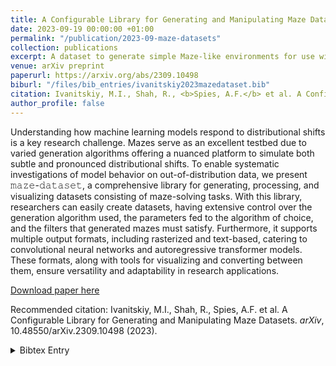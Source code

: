 ```yaml
---
title: A Configurable Library for Generating and Manipulating Maze Datasets
date: 2023-09-19 00:00:00 +01:00
permalink: "/publication/2023-09-maze-datasets"
collection: publications
excerpt: A dataset to generate simple Maze-like environments for use with Transformers.
venue: arXiv preprint
paperurl: https://arxiv.org/abs/2309.10498
biburl: "/files/bib_entries/ivanitskiy2023mazedataset.bib"
citation: Ivanitskiy, M.I., Shah, R., <b>Spies, A.F.</b> et al. A Configurable Library for Generating and Manipulating Maze Datasets. <i>arXiv</i>, 10.48550/arXiv.2309.10498 (2023).
author_profile: false
---
```


Understanding how machine learning models respond to distributional shifts is a key research challenge. Mazes serve as an excellent testbed due to varied generation algorithms offering a nuanced platform to simulate both subtle and pronounced distributional shifts. To enable systematic investigations of model behavior on out-of-distribution data, we present 𝚖𝚊𝚣𝚎-𝚍𝚊𝚝𝚊𝚜𝚎𝚝, a comprehensive library for generating, processing, and visualizing datasets consisting of maze-solving tasks. With this library, researchers can easily create datasets, having extensive control over the generation algorithm used, the parameters fed to the algorithm of choice, and the filters that generated mazes must satisfy. Furthermore, it supports multiple output formats, including rasterized and text-based, catering to convolutional neural networks and autoregressive transformer models. These formats, along with tools for visualizing and converting between them, ensure versatility and adaptability in research applications.

[Download paper here](https://arxiv.org/abs/2309.10498)

Recommended citation: Ivanitskiy, M.I., Shah, R., Spies, A.F. et al. A Configurable Library for Generating and Manipulating Maze Datasets. <i>arXiv</i>, 10.48550/arXiv.2309.10498 (2023).

<details closed>
<summary>Bibtex Entry</summary>
<code>
<pre>
@article{ivanitskiy2023mazedataset,
	doi = {10.48550/arXiv.2309.10498},
	url = {https://doi.org/10.1088%2F1748-0221%2F14%2F09%2Fp09028},
	year = 2023,
	month = {sep},
	publisher = {{arXiv}},
	author = {Ivanitskiy, M.I. and Shah, R. and Spies, A.F. and others},
	title = {{A {{Configurable Library}} for {{Generating}} and {{Manipulating Maze Datasets}}}},
	journal = {Journal of Instrumentation}
}
</pre>
</code>
</details>
